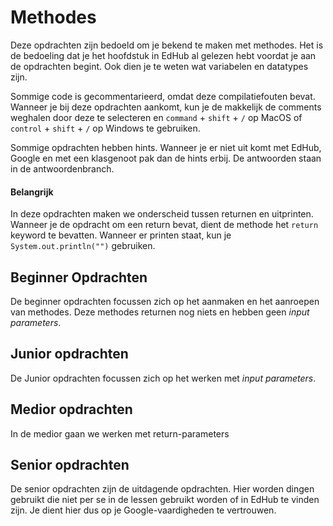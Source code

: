 # Methodes
Deze opdrachten zijn bedoeld om je bekend te maken met methodes. Het is de bedoeling dat je het hoofdstuk in EdHub al
gelezen hebt voordat je aan de opdrachten begint. Ook dien je te weten wat variabelen en datatypes zijn.

Sommige code is gecommentarieerd, omdat deze compilatiefouten bevat. Wanneer je bij deze opdrachten aankomt, kun je
de makkelijk de comments weghalen door deze te selecteren en `command` + `shift` + `/` op MacOS 
of `control` + `shift` + `/` op Windows te gebruiken.

Sommige opdrachten hebben hints. Wanneer je er niet uit komt met EdHub, Google en met een klasgenoot pak dan de hints 
erbij. De antwoorden staan in de antwoordenbranch.

#### Belangrijk
In deze opdrachten maken we onderscheid tussen returnen en uitprinten. Wanneer je de opdracht om een return bevat, dient
de methode het `return` keyword te bevatten. Wanneer er printen staat, kun je `System.out.println("")` gebruiken.

## Beginner Opdrachten
De beginner opdrachten focussen zich op het aanmaken en het aanroepen van methodes. Deze methodes returnen nog niets en
hebben geen _input parameters_.

## Junior opdrachten
De Junior opdrachten focussen zich op het werken met _input parameters_.  

## Medior opdrachten 
In de medior gaan we werken met return-parameters

## Senior opdrachten
De senior opdrachten zijn de uitdagende opdrachten. Hier worden dingen gebruikt die niet per se in de lessen gebruikt
worden of in EdHub te vinden zijn. Je dient hier dus op je Google-vaardigheden te vertrouwen.
